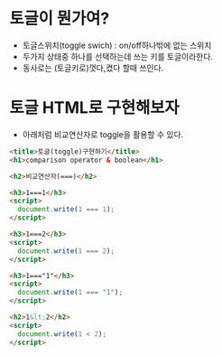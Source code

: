 # 토글이 뭔가여?

- 토글스위치(toggle swich) : on/off하나밖에 없는 스위치
- 두가지 상태중 하나를 선택하는데 쓰는 키를 토글이라한다.
- 동사로는 (토글키로)껏다,켰다 할때 쓰인다.

# 토글 HTML로 구현해보자

- 아래처럼 비교연산자로 toggle을 활용할 수 있다.

```html
<title>토글(toggle)구현하기</title>
<h1>comparison operator & boolean</h1>

<h2>비교연산자(===)</h2>

<h3>1===1</h3>
<script>
  document.write(1 === 1);
</script>

<h3>1===2</h3>
<script>
  document.write(1 === 2);
</script>

<h3>1==="1"</h3>
<script>
  document.write(1 === "1");
</script>

<h2>1&lt;2</h2>
<script>
  document.write(1 < 2);
</script>
```
